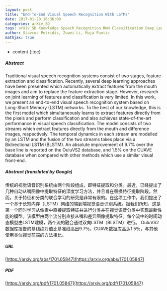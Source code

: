 ```yaml
---
layout: post
title: "End-To-End Visual Speech Recognition With LSTMs"
date: 2017-01-20 16:36:09
categories: arXiv_SD
tags: arXiv_SD Knowledge Speech_Recognition RNN Classification Deep_Learning Recognition
author: Stavros Petridis, Zuwei Li, Maja Pantic
mathjax: true
---
```


* content
{:toc}

##### Abstract
Traditional visual speech recognition systems consist of two stages, feature extraction and classification. Recently, several deep learning approaches have been presented which automatically extract features from the mouth images and aim to replace the feature extraction stage. However, research on joint learning of features and classification is very limited. In this work, we present an end-to-end visual speech recognition system based on Long-Short Memory (LSTM) networks. To the best of our knowledge, this is the first model which simultaneously learns to extract features directly from the pixels and perform classification and also achieves state-of-the-art performance in visual speech classification. The model consists of two streams which extract features directly from the mouth and difference images, respectively. The temporal dynamics in each stream are modelled by an LSTM and the fusion of the two streams takes place via a Bidirectional LSTM (BLSTM). An absolute improvement of 9.7% over the base line is reported on the OuluVS2 database, and 1.5% on the CUAVE database when compared with other methods which use a similar visual front-end.

##### Abstract (translated by Google)
传统的视觉语音识别系统由两个阶段组成，即特征提取和分类。最近，已经提出了几种自动从嘴图像中提取特征的深度学习方法，并且旨在替换特征提取阶段。然而，关于特征和分类的联合学习的研究是非常有限的。在这项工作中，我们提出了一个基于长短内存（LSTM）网络的端到端视觉语音识别系统。据我们所知，这是第一个同时学习从像素中直接提取特征并进行分类并在视觉语音分类中实现最新性能的模型。该模型由两个流分别直接从嘴和差异图像提取特征。每个流中的时间动态模型由LSTM建模，两个流的融合通过双向LSTM（BLSTM）进行。 OuluVS2数据库报告的基线绝对值比基准线高出9.7％，CUAVE数据库高达1.5％，与其他使用类似视觉前端的方法相比。

##### URL
[https://arxiv.org/abs/1701.05847](https://arxiv.org/abs/1701.05847)

##### PDF
[https://arxiv.org/pdf/1701.05847](https://arxiv.org/pdf/1701.05847)


